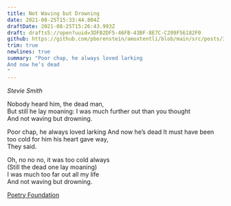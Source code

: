 ```yaml
---
title: Not Waving but Drowning
date: 2021-08-25T15:33:44.804Z
draftDate: 2021-08-25T15:26:43.993Z
draft: drafts5://open?uuid=3DFB2DF5-46FB-43BF-8E7C-C209F56182F0
github: https://github.com/pborenstein/amoxtentli/blob/main/src/posts/3dfb2df5-46fb-43bf-8e7c-c209f56182f0.md
trim: true
newlines: true
summary: "Poor chap, he always loved larking
And now he’s dead
"
---
```



_Stevie Smith_

Nobody heard him, the dead man,   
But still he lay moaning:
I was much further out than you thought   
And not waving but drowning.

Poor chap, he always loved larking
And now he’s dead
It must have been too cold for him his heart gave way,   
They said.

Oh, no no no, it was too cold always   
(Still the dead one lay moaning)   
I was much too far out all my life   
And not waving but drowning.

[Poetry Foundation](https://www.poetryfoundation.org/poems/46479/not-waving-but-drowning)
